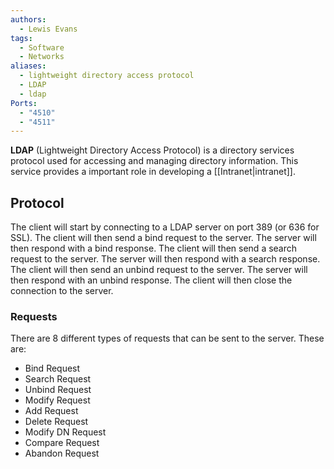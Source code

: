 ```yaml
---
authors:
  - Lewis Evans
tags:
  - Software
  - Networks
aliases:
  - lightweight directory access protocol
  - LDAP
  - ldap
Ports:
  - "4510"
  - "4511"
---
```

**LDAP** (Lightweight Directory Access Protocol) is a directory services protocol used for accessing and managing directory information. This service provides a important role in developing a [[Intranet|intranet]].

## Protocol
The client will start by connecting to a LDAP server on port 389 (or 636 for SSL). The client will then send a bind request to the server. The server will then respond with a bind response. The client will then send a search request to the server. The server will then respond with a search response. The client will then send an unbind request to the server. The server will then respond with an unbind response. The client will then close the connection to the server.


### Requests
There are 8 different types of requests that can be sent to the server. These are:

- Bind Request
- Search Request
- Unbind Request
- Modify Request
- Add Request
- Delete Request
- Modify DN Request
- Compare Request
- Abandon Request